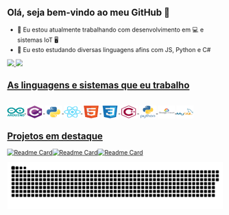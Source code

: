 ## Olá, seja bem-vindo ao meu GitHub 👋
- 🔭 Eu estou atualmente trabalhando com desenvolvimento em 💻 e sistemas IoT 🖥
- 🌱 Eu esto estudando diversas linguagens afins com JS, Python e C#

<div align="left">
  <a href="https://github.com/GuilhermeNobre">
  <img height="180em" src="https://github-readme-stats.vercel.app/api?username=GuilhermeNobre&show_icons=true&theme=dark&include_all_commits=true&count_private=true"/>
  <img height="180em" src="https://github-readme-stats.vercel.app/api/top-langs/?username=GuilhermeNobre&layout=compact&langs_count=7&theme=dark"/>
</div>

 
## As linguagens e sistemas que eu trabalho 
<div style="display: inline_block" align="left"><br>
  <img align="center" alt="Gui-Js" height="30" width="40" src="https://github.com/devicons/devicon/blob/master/icons/arduino/arduino-original-wordmark.svg">
  <img align="center" alt="Gui-Csharp" height="30" width="40" src="https://raw.githubusercontent.com/devicons/devicon/master/icons/csharp/csharp-original.svg">
  <img align="center" alt="Gui-Python" height="30" width="40" src="https://raw.githubusercontent.com/devicons/devicon/master/icons/python/python-original.svg">
  <img align="center" alt="Gui-React" height="30" width="40" src="https://raw.githubusercontent.com/devicons/devicon/master/icons/react/react-original.svg">
  <img align="center" alt="Gui-HTML" height="30" width="40" src="https://raw.githubusercontent.com/devicons/devicon/master/icons/html5/html5-original.svg">
  <img align="center" alt="Gui-CSS" height="30" width="40" src="https://raw.githubusercontent.com/devicons/devicon/master/icons/css3/css3-original.svg">
  <img align="center" alt="Gui-CSS" height="30" width="40" src="https://github.com/devicons/devicon/blob/master/icons/cplusplus/cplusplus-line.svg">
  <img align="center" alt="Gui-CSS" height="30" width="40" src="https://github.com/devicons/devicon/blob/master/icons/python/python-original-wordmark.svg">
  <img align="center" alt="Gui-CSS" height="30" width="40" src="https://github.com/devicons/devicon/blob/master/icons/googlecloud/googlecloud-original-wordmark.svg">
  <img align="center" alt="Gui-CSS" height="30" width="40" src="https://github.com/devicons/devicon/blob/master/icons/mysql/mysql-original-wordmark.svg">
</div>
  
## Projetos em destaque
[![Readme Card](https://github-readme-stats.vercel.app/api/pin/?username=GuilhermeNobre&repo=Creative-Technologic-CRUD)](https://github.com/GuilhermeNobre/Creative-Technologic-CRUD)[![Readme Card](https://github-readme-stats.vercel.app/api/pin/?username=GuilhermeNobre&repo=Oled-Arduino)](https://github.com/GuilhermeNobre/Oled-Arduino)[![Readme Card](https://github-readme-stats.vercel.app/api/pin/?username=GuilhermeNobre&repo=Space-Invaders-Python)](https://github.com/GuilhermeNobre/Space-Invaders-Python)

![Snake animation](https://github.com/GuilhermeNobre/GuilhermeNobre/blob/output/github-contribution-grid-snake.svg)
  
<!--
**GuilhermeNobre/GuilhermeNobre** is a ✨ _special_ ✨ repository because its `README.md` (this file) appears on your GitHub profile.

Here are some ideas to get you started:

- 🔭 I’m currently working on ...
- 🌱 I’m currently learning ...
- 👯 I’m looking to collaborate on ...
- 🤔 I’m looking for help with ...
- 💬 Ask me about ...
- 📫 How to reach me: ...
- 😄 Pronouns: ...
- ⚡ Fun fact: ...
-->
